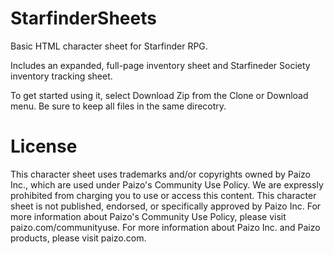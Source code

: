 # StarfinderSheets
Basic HTML character sheet for Starfinder RPG.

Includes an expanded, full-page inventory sheet and Starfineder Society inventory tracking sheet.

To get started using it, select Download Zip from the Clone or Download menu. Be sure to keep all files in the same direcotry.

# License

This character sheet uses trademarks and/or copyrights owned by Paizo Inc., which are used under Paizo's Community Use Policy. We are expressly prohibited from charging you to use or access this content. This character sheet is not published, endorsed, or specifically approved by Paizo Inc. For more information about Paizo's Community Use Policy, please visit paizo.com/communityuse. For more information about Paizo Inc. and Paizo products, please visit paizo.com.
